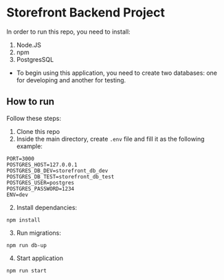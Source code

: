 # Storefront Backend Project

In order to run this repo, you need to install:
 1. Node.JS 
 2. npm
 3. PostgresSQL

- To begin using this application, you need to create two databases: one for developing and another for testing. 

## How to run 

Follow these steps: 
1. Clone this repo
2. Inside the main directory, create `.env` file and fill it as the following example:
```
PORT=3000
POSTGRES_HOST=127.0.0.1
POSTGRES_DB_DEV=storefront_db_dev
POSTGRES_DB_TEST=storefront_db_test
POSTGRES_USER=postgres
POSTGRES_PASSWORD=1234
ENV=dev
```
2. Install dependancies: 
```
npm install
```
3. Run migrations:
```
npm run db-up
```
4. Start application
```
npm run start
```

